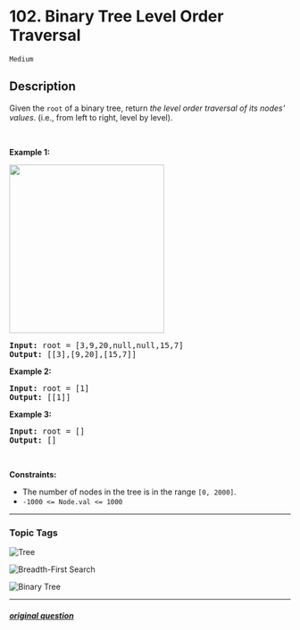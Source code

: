 # 102. Binary Tree Level Order Traversal

`Medium`

## Description

<p>Given the <code>root</code> of a binary tree, return <em>the level order traversal of its nodes&#39; values</em>. (i.e., from left to right, level by level).</p>

<p>&nbsp;</p>
<p><strong>Example 1:</strong></p>
<img alt="" src="https://assets.leetcode.com/uploads/2021/02/19/tree1.jpg" style="width: 277px; height: 302px;" />
<pre>
<strong>Input:</strong> root = [3,9,20,null,null,15,7]
<strong>Output:</strong> [[3],[9,20],[15,7]]
</pre>

<p><strong>Example 2:</strong></p>

<pre>
<strong>Input:</strong> root = [1]
<strong>Output:</strong> [[1]]
</pre>

<p><strong>Example 3:</strong></p>

<pre>
<strong>Input:</strong> root = []
<strong>Output:</strong> []
</pre>

<p>&nbsp;</p>
<p><strong>Constraints:</strong></p>

<ul>
	<li>The number of nodes in the tree is in the range <code>[0, 2000]</code>.</li>
	<li><code>-1000 &lt;= Node.val &lt;= 1000</code></li>
</ul>


---

### Topic Tags

[tree]: https://img.shields.io/badge/-Tree-EF9A9A
[breadth-first-search]: https://img.shields.io/badge/-Breadth%20First%20Search-B39DDB
[binary-tree]: https://img.shields.io/badge/-Binary%20Tree-81D4FA

![Tree][tree]

![Breadth-First Search][breadth-first-search]

![Binary Tree][binary-tree]

---

##### [original question](https://leetcode.com/problems/binary-tree-level-order-traversal)
